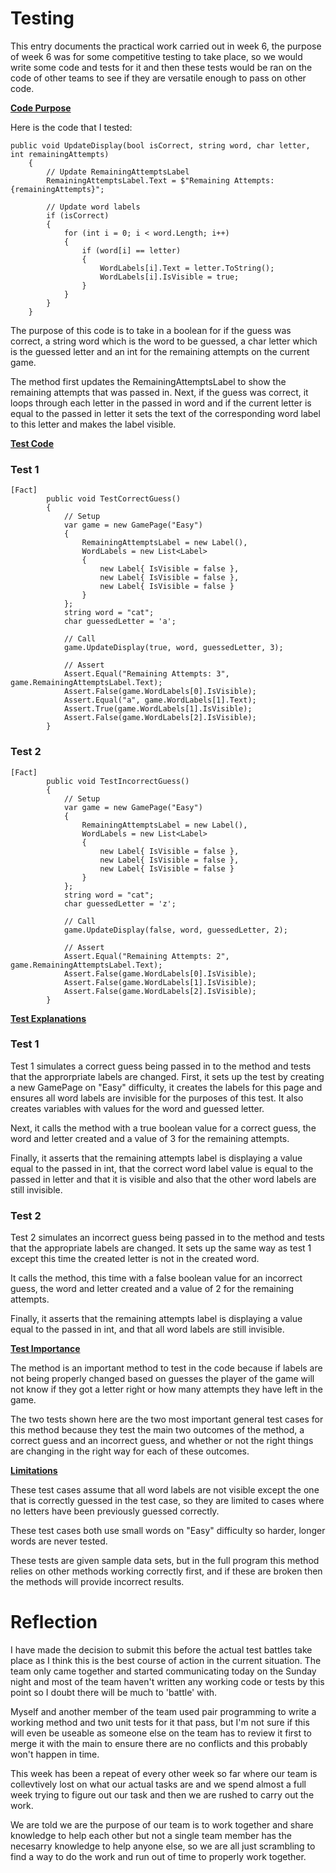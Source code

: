 # Testing

This entry documents the practical work carried out in week 6, the purpose of week 6 was for some competitive testing to take place, so we would write some code and tests for it and then these tests would be ran on the code of other teams to see if they are versatile enough to pass on other code.

**<ins>Code Purpose<ins>**

Here is the code that I tested:

```
public void UpdateDisplay(bool isCorrect, string word, char letter, int remainingAttempts)
    {
        // Update RemainingAttemptsLabel
        RemainingAttemptsLabel.Text = $"Remaining Attempts: {remainingAttempts}";

        // Update word labels
        if (isCorrect)
        {
            for (int i = 0; i < word.Length; i++)
            {
                if (word[i] == letter)
                {
                    WordLabels[i].Text = letter.ToString();
                    WordLabels[i].IsVisible = true;
                }
            }
        }
    }
```

The purpose of this code is to take in a boolean for if the guess was correct, a string word which is the word to be guessed, a char letter which is the guessed letter and an int for the remaining attempts on the current game.

The method first updates the RemainingAttemptsLabel to show the remaining attempts that was passed in.  Next, if the guess was correct, it loops through each letter in the passed in word and if the current letter is equal to the passed in letter it sets the text of the corresponding word label to this letter and makes the label visible.

**<ins>Test Code<ins>**

### Test 1

```
[Fact]
        public void TestCorrectGuess()
        {
            // Setup
            var game = new GamePage("Easy")
            {
                RemainingAttemptsLabel = new Label(),
                WordLabels = new List<Label>
                {
                    new Label{ IsVisible = false },
                    new Label{ IsVisible = false },
                    new Label{ IsVisible = false }
                }
            };
            string word = "cat";
            char guessedLetter = 'a';

            // Call
            game.UpdateDisplay(true, word, guessedLetter, 3);

            // Assert
            Assert.Equal("Remaining Attempts: 3", game.RemainingAttemptsLabel.Text);
            Assert.False(game.WordLabels[0].IsVisible);
            Assert.Equal("a", game.WordLabels[1].Text);
            Assert.True(game.WordLabels[1].IsVisible);
            Assert.False(game.WordLabels[2].IsVisible);
        }
```

### Test 2

```
[Fact]
        public void TestIncorrectGuess()
        {
            // Setup
            var game = new GamePage("Easy")
            {
                RemainingAttemptsLabel = new Label(),
                WordLabels = new List<Label>
                {
                    new Label{ IsVisible = false },
                    new Label{ IsVisible = false },
                    new Label{ IsVisible = false }
                }
            };
            string word = "cat";
            char guessedLetter = 'z';

            // Call
            game.UpdateDisplay(false, word, guessedLetter, 2);

            // Assert
            Assert.Equal("Remaining Attempts: 2", game.RemainingAttemptsLabel.Text);
            Assert.False(game.WordLabels[0].IsVisible);
            Assert.False(game.WordLabels[1].IsVisible);
            Assert.False(game.WordLabels[2].IsVisible);
        }
```

**<ins>Test Explanations<ins>**

### Test 1

Test 1 simulates a correct guess being passed in to the method and tests that the approrpriate labels are changed.  First, it sets up the test by creating a new GamePage on "Easy" difficulty, it creates the labels for this page and ensures all word labels are invisible for the purposes of this test.  It also creates variables with values for the word and guessed letter.

Next, it calls the method with a true boolean value for a correct guess, the word and letter created and a value of 3 for the remaining attempts.

Finally, it asserts that the remaining attempts label is displaying a value equal to the passed in int, that the correct word label value is equal to the passed in letter and that it is visible and also that the other word labels are still invisible.

### Test 2

Test 2 simulates an incorrect guess being passed in to the method and tests that the appropriate labels are changed.  It sets up the same way as test 1 except this time the created letter is not in the created word.

It calls the method, this time with a false boolean value for an incorrect guess, the word and letter created and a value of 2 for the remaining attempts.

Finally, it asserts that the remaining attempts label is displaying a value equal to the passed in int, and that all word labels are still invisible.

**<ins>Test Importance<ins>**

The method is an important method to test in the code because if labels are not being properly changed based on guesses the player of the game will not know if they got a letter right or how many attempts they have left in the game.

The two tests shown here are the two most important general test cases for this method because they test the main two outcomes of the method, a correct guess and an incorrect guess, and whether or not the right things are changing in the right way for each of these outcomes.

**<ins>Limitations<ins>**

These test cases assume that all word labels are not visible except the one that is correctly guessed in the test case, so they are limited to cases where no letters have been previously guessed correctly.

These test cases both use small words on "Easy" difficulty so harder, longer words are never tested.

These tests are given sample data sets, but in the full program this method relies on other methods working correctly first, and if these are broken then the methods will provide incorrect results.

# Reflection

I have made the decision to submit this before the actual test battles take place as I think this is the best course of action in the current situation.  The team only came together and started communicating today on the Sunday night and most of the team haven't written any working code or tests by this point so I doubt there will be much to 'battle' with.

Myself and another member of the team used pair programming to write a working method and two unit tests for it that pass, but I'm not sure if this will even be useable as someone else on the team has to review it first to merge it with the main to ensure there are no conflicts and this probably won't happen in time.

This week has been a repeat of every other week so far where our team is collevtively lost on what our actual tasks are and we spend almost a full week trying to figure out our task and then we are rushed to carry out the work.

We are told we are the purpose of our team is to work together and share knowledge to help each other but not a single team member has the necesarry knowledge to help anyone else, so we are all just scrambling to find a way to do the work and run out of time to properly work together.
